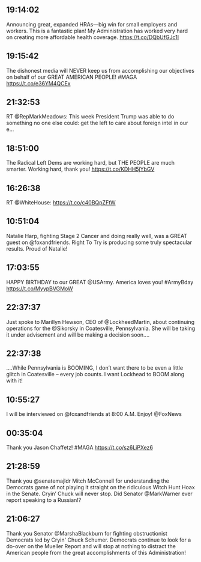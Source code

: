 ## 19:14:02
Announcing great, expanded HRAs—big win for small employers and workers. This is a fantastic plan! My Administration has worked very hard on creating more affordable health coverage. https://t.co/DQbUfGJc1I
## 19:15:42
The dishonest media will NEVER keep us from accomplishing our objectives on behalf of our GREAT AMERICAN PEOPLE! #MAGA https://t.co/e36YM4QCEx
## 21:32:53
RT @RepMarkMeadows: This week President Trump was able to do something no one else could: get the left to care about foreign intel in our e…
## 18:51:00
The Radical Left Dems are working hard, but THE PEOPLE are much smarter. Working hard, thank you! https://t.co/KDHH5jYbGV
## 16:26:38
RT @WhiteHouse: https://t.co/c40BQpZFtW
## 10:51:04
Natalie Harp, fighting Stage 2 Cancer and doing really well, was a GREAT guest on @foxandfriends. Right To Try is producing some truly spectacular results. Proud of Natalie!
## 17:03:55
HAPPY BIRTHDAY to our GREAT @USArmy. America loves you! #ArmyBday https://t.co/MyypBVGMoW
## 22:37:37
Just spoke to Marillyn Hewson, CEO of @LockheedMartin, about continuing operations for the @Sikorsky in Coatesville, Pennsylvania. She will be taking it under advisement and will be  making a decision soon....
## 22:37:38
....While Pennsylvania is BOOMING, I don’t want there to be even a little glitch in Coatesville – every job counts. I want Lockhead to BOOM along with it!
## 10:55:27
I will be interviewed on @foxandfriends at 8:00 A.M. Enjoy! @FoxNews
## 00:35:04
Thank you Jason Chaffetz! #MAGA https://t.co/sz6LiPXez6
## 21:28:59
Thank you @senatemajldr Mitch McConnell for understanding the Democrats game of not playing it straight on the ridiculous Witch Hunt Hoax in the Senate. Cryin’ Chuck will never stop. Did Senator @MarkWarner ever report speaking to a Russian!?
## 21:06:27
Thank you Senator @MarshaBlackburn for fighting obstructionist Democrats led by Cryin' Chuck Schumer. Democrats continue to look for a do-over on the Mueller Report and will stop at nothing to distract the American people from the great accomplishments of this Administration!
